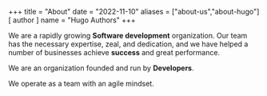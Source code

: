 +++
title = "About"
date = "2022-11-10"
aliases = ["about-us","about-hugo"]
[ author ]
  name = "Hugo Authors"
+++

We are a rapidly growing **Software development** organization. Our team has the necessary expertise, zeal, and dedication, and we have helped a number of businesses achieve **success** and great performance.

We are an organization founded and run by **Developers**.

We operate as a team with an agile mindset.